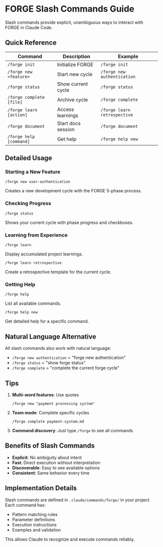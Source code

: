 # FORGE Slash Commands Guide

Slash commands provide explicit, unambiguous ways to interact with FORGE in Claude Code.

## Quick Reference

| Command | Description | Example |
|---------|-------------|---------|
| `/forge init` | Initialize FORGE | `/forge init` |
| `/forge new <feature>` | Start new cycle | `/forge new authentication` |
| `/forge status` | Show current cycle | `/forge status` |
| `/forge complete [file]` | Archive cycle | `/forge complete` |
| `/forge learn [action]` | Access learnings | `/forge learn retrospective` |
| `/forge document` | Start docs session | `/forge document` |
| `/forge help [command]` | Get help | `/forge help new` |

## Detailed Usage

### Starting a New Feature
```
/forge new user-authentication
```
Creates a new development cycle with the FORGE 5-phase process.

### Checking Progress
```
/forge status
```
Shows your current cycle with phase progress and checkboxes.

### Learning from Experience
```
/forge learn
```
Display accumulated project learnings.

```
/forge learn retrospective
```
Create a retrospective template for the current cycle.

### Getting Help
```
/forge help
```
List all available commands.

```
/forge help new
```
Get detailed help for a specific command.

## Natural Language Alternative

All slash commands also work with natural language:
- `/forge new authentication` = "forge new authentication"
- `/forge status` = "show forge status"
- `/forge complete` = "complete the current forge cycle"

## Tips

1. **Multi-word features**: Use quotes
   ```
   /forge new "payment processing system"
   ```

2. **Team mode**: Complete specific cycles
   ```
   /forge complete payment-system.md
   ```

3. **Command discovery**: Just type `/forge` to see all commands

## Benefits of Slash Commands

- **Explicit**: No ambiguity about intent
- **Fast**: Direct execution without interpretation
- **Discoverable**: Easy to see available options
- **Consistent**: Same behavior every time

## Implementation Details

Slash commands are defined in `.claude/commands/forge/` in your project. Each command has:
- Pattern matching rules
- Parameter definitions
- Execution instructions
- Examples and validation

This allows Claude to recognize and execute commands reliably.